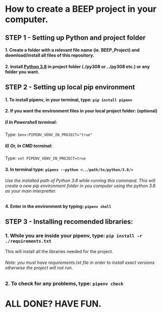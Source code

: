 # How to create a BEEP project in your computer.

## STEP 1 - Setting up Python and project folder

#### 1. Create a folder with a relevant file name (ie. BEEP_Project) and download/install all files of this repository.

#### 2. Install [Python 3.8](https://www.python.org/downloads/release/python-3810/ "Python 3.8") in project folder (./py308 or ../py308 etc.) or any folder you want.

## STEP 2 - Setting up local pip environment

#### 1. To install pipenv, in your terminal, type: `pip install pipenv`

#### 2. If you want the environment files in your local project folder: (optional)

##### I) In Powershell terminal:

Type: `$env:PIPENV_VENV_IN_PROJECT="true"`

##### II) Or, In CMD terminal:

Type: `set PIPENV_VENV_IN_PROJECT=true`

#### 3. In terminal type: `pipenv --python <../path/to/python/3.8/>`

###### Use the installed path of Python 3.8 while running this command. This will create a new pip environment folder in you computer using the python 3.8 as your main interpretter.

#### 4. Enter in the environment by typing: `pipenv shell`

## STEP 3 - Installing recomended libraries:

### 1. While you are inside your pipenv, type: `pip install -r ./requirements.txt`

This will install all the libraries needed for the project.

###### Note: you must have requirements.txt file in order to install exact versions otherwise the project will not run.

### 2. To check for any problems, type: `pipenv check`

# ALL DONE? HAVE FUN.
